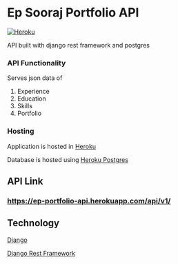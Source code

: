 # Ep Sooraj Portfolio API

[![Heroku](http://heroku-badge.herokuapp.com/?app=ep-portfolio-api&style=flat)]()

API built with django rest framework and postgres

### API Functionality
Serves json data of
  1. Experience
  2. Education
  3. Skills
  4. Portfolio

### Hosting

Application is hosted in [Heroku](https://heroku.com/)

Database is hosted using [Heroku Postgres](https://www.heroku.com/postgres)

## API Link
### https://ep-portfolio-api.herokuapp.com/api/v1/

## Technology

[Django](https://www.djangoproject.com/)

[Django Rest Framework](https://www.django-rest-framework.org/)
